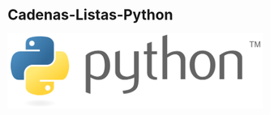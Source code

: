 # Cadenas-Listas-Python
![header.png](https://github.com/kikelopser/Cadenas-Listas-Python/blob/main/Imagenes/header.png)

